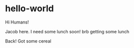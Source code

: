 # hello-world


Hi Humans!

Jacob here.
I need some lunch soon! 
brb getting some lunch

Back! Got some cereal

